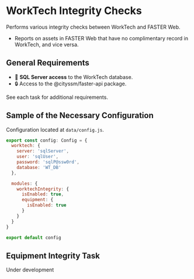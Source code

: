 # WorkTech Integrity Checks

Performs various integrity checks between WorkTech and FASTER Web.

- Reports on assets in FASTER Web that have no complimentary record in WorkTech,
  and vice versa.

## General Requirements

- 🔗 **SQL Server access** to the WorkTech database.
- 🔒 Access to the @cityssm/faster-api package.

See each task for additional requirements.

## Sample of the Necessary Configuration

Configuration located at `data/config.js`.

```javascript
export const config: Config = {
  worktech: {
    server: 'sqlServer',
    user: 'sqlUser',
    password: 'sqlP@ssw0rd',
    database: 'WT_DB'
  },

  modules: {
    worktechIntegrity: {
      isEnabled: true,
      equipment: {
        isEnabled: true
      }
    }
  }
}

export default config
```

## Equipment Integrity Task

Under development